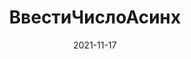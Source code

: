 ---
date: 2021-11-17
guid: e57c48b8-3fc6-465c-a323-1bc5d2fdf906
title: ВвестиЧислоАсинх
question: |
    Есть реквизит формы "Реквизит1"  
    Изменится ли значение реквизита формы после ввода пользователем?
options:
    - Да
    - Нет
correct: 1
explanation: |
    Параметры в Асинх передаются по значению  
    Но описание в СП может запутать  
    Скорее всего описание скопировали со старого метода, а поменять забыли =)
tags:
    - async
source: https://t.me/JuniorOneS/248
images:
    - /assets/questions/2021-11-17_2_1.jpg
---
